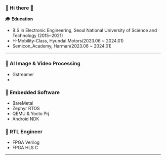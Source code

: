 ### 👋 Hi there 👋


<!--
**RiHyeonKIM/RiHyeonKIM** is a ✨ _special_ ✨ repository because its `README.md` (this file) appears on your GitHub profile.

Here are some ideas to get you started:

- 🔭 I’m currently working on ...
- 🌱 I’m currently learning ...
- 👯 I’m looking to collaborate on ...
- 🤔 I’m looking for help with ...
- 💬 Ask me about ...
- 📫 How to reach me: gymoon10@naver.com
- 😄 Pronouns: ...
- ⚡ Fun fact: ...
-->

🎓 **Education** 
   
 - B.S in Electronic Engineering, Seoul National University of Science and Technology (2015~2021)
 - H-Mobility-Class, Hyundai Motors(2023.06 ~ 2024.01)
 - Semicon_Academy, Harman(2023.06 ~ 2024.01)

---
### 🌱 **AI Image & Video Processing** 
- Gstreamer 
- 

### 🌱 **Embedded Software**
- BareMetal
- Zephyr RTOS
- QEMU & Yocto Prj
- Android NDK

### 🌱 **RTL Engineer**
- FPGA Verilog
- FPGA HLS C 
---





